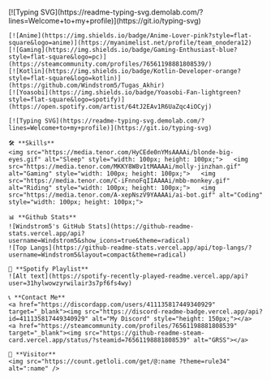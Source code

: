 <div style="display: flex; flex-direction: column; align-items: center; justify-content: center; height: 100vh;">
    [![Typing SVG](https://readme-typing-svg.demolab.com/?lines=Welcome+to+my+profile)](https://git.io/typing-svg)
    
    [![Anime](https://img.shields.io/badge/Anime-Lover-pink?style=flat-square&logo=anime)](https://myanimelist.net/profile/team_onodera12)
    [![Gaming](https://img.shields.io/badge/Gaming-Enthusiast-blue?style=flat-square&logo=pc)](https://steamcommunity.com/profiles/76561198881808539/)
    [![Kotlin](https://img.shields.io/badge/Kotlin-Developer-orange?style=flat-square&logo=kotlin)](https://github.com/Windstrom5/Tugas_Akhir)
    [![Yoasobi](https://img.shields.io/badge/Yoasobi-Fan-lightgreen?style=flat-square&logo=spotify)](https://open.spotify.com/artist/64tJ2EAv1R6UaZqc4iOCyj)

    [![Typing SVG](https://readme-typing-svg.demolab.com/?lines=Welcome+to+my+profile)](https://git.io/typing-svg)

    🛠️ **Skills**
    <img src="https://media.tenor.com/HyCEde0nYMsAAAAi/blonde-big-eyes.gif" alt="Sleep" style="width: 100px; height: 100px;">   <img src="https://media.tenor.com/MKKY8W8v1tMAAAAi/molly-jinzhan.gif" alt="Gaming" style="width: 100px; height: 100px;">   <img src="https://media.tenor.com/C-iFnnoFqIIAAAAi/mbb-monkey.gif" alt="Riding" style="width: 100px; height: 100px;">   <img src="https://media.tenor.com/A-xepNszV9YAAAAi/ai-bot.gif" alt="Coding" style="width: 100px; height: 100px;">

    📊 **Github Stats**
    ![Windstrom5's GitHub Stats](https://github-readme-stats.vercel.app/api?username=Windstrom5&show_icons=true&theme=radical)
    ![Top Langs](https://github-readme-stats.vercel.app/api/top-langs/?username=Windstrom5&layout=compact&theme=radical)

    🎵 **Spotify Playlist**
    ![Alt text](https://spotify-recently-played-readme.vercel.app/api?user=31hylwowzyrwilair3s7pf6fs4wy)

    📞 **Contact Me**
    <a href="https://discordapp.com/users/411135817449340929" target="_blank"><img src="https://discord-readme-badge.vercel.app/api?id=411135817449340929" alt="My Discord" style="height: 150px;"></a>
    <a href="https://steamcommunity.com/profiles/76561198881808539" target="_blank"><img src="https://github-readme-steam-card.vercel.app/status/?steamid=76561198881808539" alt="GRSS"></a>

    🧑 **Visitor**
    <img src="https://count.getloli.com/get/@:name ?theme=rule34" alt=":name" />
</div>
